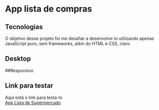 # App lista de compras



## Tecnologias
O objetivo desse projeto foi me desafiar a desenvolve-lo utilizando apenas JavaScript puro, sem frameworks, além do HTML e CSS, claro.

## Desktop

##Responsivo

## Link para testar
Aqui está o link para testa-lo <br>
<a href="https://app-lista-de-compras.netlify.app/">App Lista de Supermercado<a/>
